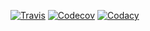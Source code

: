 [![Travis](https://travis-ci.org/ianmackenzie/opensolid-core.svg?branch=master)](https://travis-ci.org/ianmackenzie/opensolid-core) 
[![Codecov](https://codecov.io/github/ianmackenzie/opensolid-core/coverage.svg?branch=master)](https://codecov.io/github/ianmackenzie/opensolid-core?branch=master)
[![Codacy](https://api.codacy.com/project/badge/grade/a898900320c54733a5c45db505f12e97)](https://www.codacy.com/app/ian-e-mackenzie/opensolid-core)
